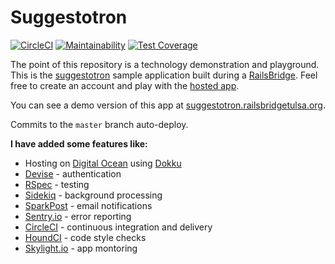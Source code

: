 # Suggestotron

[![CircleCI](https://circleci.com/gh/tulsarb/suggestotron.svg?style=svg)](https://circleci.com/gh/tulsarb/suggestotron) [![Maintainability](https://api.codeclimate.com/v1/badges/cb82beb8ed693a1f97ab/maintainability)](https://codeclimate.com/github/tulsarb/suggestotron/maintainability) [![Test Coverage](https://api.codeclimate.com/v1/badges/cb82beb8ed693a1f97ab/test_coverage)](https://codeclimate.com/github/tulsarb/suggestotron/test_coverage)

The point of this repository is a technology demonstration and playground. This is the [suggestotron](http://docs.railsbridge.org/intro-to-rails/) sample application built during a [RailsBridge](http://railsbridge.org). Feel free to create an account and play with the [hosted app](https://suggestotron.railsbridgetulsa.org).

You can see a demo version of this app at [suggestotron.railsbridgetulsa.org](https://suggestotron.railsbridgetulsa.org).

Commits to the `master` branch auto-deploy.

**I have added some features like:**

* Hosting on [Digital Ocean](https://www.digitalocean.com/) using [Dokku](http://dokku.viewdocs.io/dokku/)
* [Devise](https://github.com/plataformatec/devise) - authentication
* [RSpec](http://rspec.info/) - testing
* [Sidekiq](https://sidekiq.org/) - background processing
* [SparkPost](https://www.sparkpost.com/) - email notifications
* [Sentry.io](https://sentry.io/) - error reporting
* [CircleCI](https://circleci.com/) - continuous integration and delivery
* [HoundCI](https://houndci.com/) - code style checks
* [Skylight.io](https://www.skylight.io/) - app montoring
